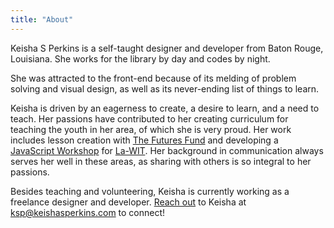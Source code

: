 ```yaml
---
title: "About"
---
```


Keisha&nbsp;S&nbsp;Perkins is a self-taught designer and developer from Baton&nbsp;Rouge, Louisiana. She works for the library by day and codes by night. 

She was attracted to the front-end because of its melding of problem solving and visual design, as well as its never-ending list of things to learn.

Keisha is driven by an eagerness to create, a desire to learn, and a need to teach. Her passions have contributed to her creating curriculum for teaching the youth in her area, of which she is very proud. Her work includes lesson creation with <a href="http://www.thefuturesfund.org" target="_blank">The&nbsp;Futures&nbsp;Fund</a> and developing a <a href="https://la-wit.github.io/build-an-infinite-runner" target="_blank">JavaScript&nbsp;Workshop</a> for <a target="_blank" href="http://www.la-wit.org">La-WIT</a>. Her background in communication always serves her well in these areas, as sharing with others is so integral to her passions. 

Besides teaching and volunteering, Keisha is currently working as a freelance designer and developer. <a href="../contact">Reach&nbsp;out</a> to Keisha at ksp@keishasperkins.com to connect!